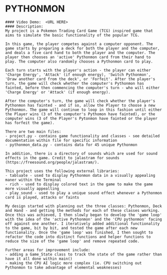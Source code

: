  # PYTHONMON
    #### Video Demo:  <URL HERE>
    #### Description:
    My project is a Pokemon Trading Card Game (TCG) inspired game that aims to simulate the basic functionality of the popular TCG.

    In this game, the player competes against a computer opponent. The game starts by preparing a deck for both the player and the computer, and deals a five card hand to both the player and the computer. The player then chooses an 'active' Pythonmon card from their hand to play. The computer also randomly chooses a Pythonmon card to play. 
    
    Each turn starts with the player's action - the player can either 'Charge Energy', 'Attack' (if enough energy), 'Switch Pythonmon', 'Draw another card from the deck', or 'Forfeit'. After the player's turn, the game will check whether the computer's Pythonmon has fainted, before then commencing the computer's turn - who will either 'Charge Energy' or 'Attack' (if enough energy). 
    
    After the computer's turn, the game will check whether the player's Pythonmon has fainted - and if so, allow the Player to choose a new Pythonmon. The game will continue to loop in this fashion until either the Player wins (3 of the computer's Pythomon have fainted), or the computer wins (3 of the Player's Pytonmon have fainted or the player has forfeit the game).

    There are two main files:
    - project.py - contains game functionality and classes - see detailed documentation within file for specific information
    - pythonmon_data.py - contains data for 45 unique Pythonmon

    In addition, there is a directory of sounds which are used for sound effects in the game. Credit to jalastram for sounds (https://freesound.org/people/jalastram/).

    This project uses the following external libraries:
    - tabluate - used to display Pythonmon data in a visually appealing maner within the Terminal
    - rich - used to display colored text in the game to make the game more visually appealling
    - play_sound - used to play a unique sound effect whenever a Pythonmon card is played, attacks or faints

    My design started with planning out the three classes: Pythonmon, Deck and Hand - and getting the methods for each of these classes working. Once this was achieved, I then slowly began to develop the 'game loop' with the idea of the 'active Pythonmon' and the 'CPU pythonmon' facing off against one another. I iteratively added additional functionality to the game, bit by bit, and tested the game after each new functionality. Once the 'game loop' was finished, I then sought to refactor the code into distinct functions and helper functions to reduce the size of the 'game loop' and remove repeated code.

    Further areas for improvement include:
    - adding a Game_State class to track the state of the game rather than have it all done within main()
    - making the CPU AI logic more complex (ie. CPU switching out Pythonmon to take advantage of elemental weaknesses)